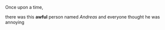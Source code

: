 Once upon a time,

there was this **awful** person named _Andreas_
and everyone thought he was annoying

